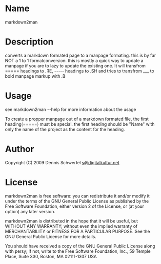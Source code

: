 Name
============
markdown2man

Description
============
converts a markdown formated page to a manpage formating. this is by far NOT a 1 to 1 formatconversion. this is mostly a quick way to update a manpage if you are to lazy to update the existing one. 
It will transfrom ===== headings to .RE, ----- headings to .SH and tries to transfrom ___ to bold manpage markup with .B


Usage
============
see markdown2man --help for more information about the usage

To create a propper manpage out of a markdown formated file, the first heading(=====)  must be special. the first heading should be "Name" with only the name of the project as the content for the heading.

Author
============
Copyright (C) 2009 Dennis Schwertel <s@digitalkultur.net>

License
============
markdown2man is free software: you can redistribute it and/or modify it
under the terms of the GNU General Public License as published by the Free
Software Foundation, either version 2 of the License, or (at your option) any
later version.

markdown2man is distributed in the hope that it will be useful,
but WITHOUT ANY WARRANTY; without even the implied warranty of
MERCHANTABILITY or FITNESS FOR A PARTICULAR PURPOSE.  See the GNU
General Public License for more details.

You should have received a copy of the GNU General Public License
along with persy; if not, write to the Free Software
Foundation, Inc., 59 Temple Place, Suite 330, Boston, MA  02111-1307  USA

